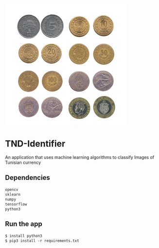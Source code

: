 ![TND images](img/TND_coins.png)

# TND-Identifier
An application that uses machine learning algorithms to classify Images of Tunisian currency


## Dependencies
    opencv
    sklearn
    numpy
    tensorflow
    python3


## Run the app
    $ install python3
    $ pip3 install -r requirements.txt